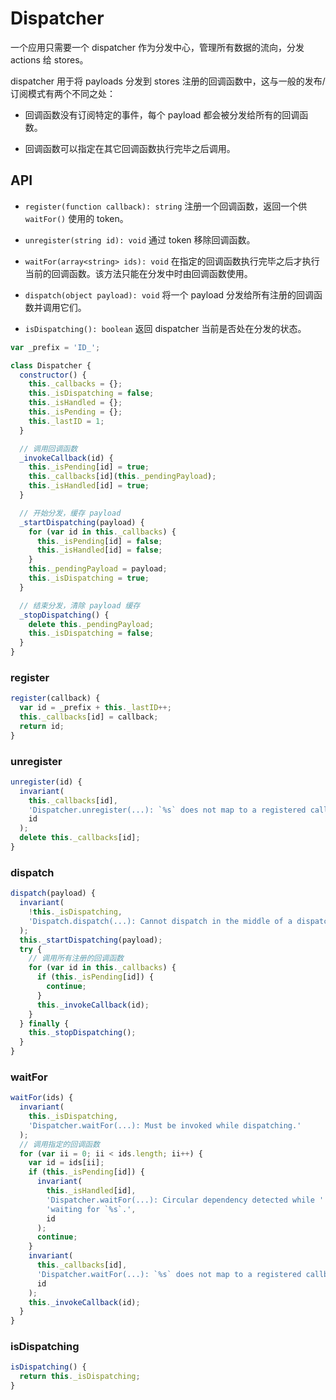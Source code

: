 # Dispatcher

一个应用只需要一个 dispatcher 作为分发中心，管理所有数据的流向，分发 actions 给 stores。

dispatcher 用于将 payloads 分发到 stores 注册的回调函数中，这与一般的发布/订阅模式有两个不同之处：

- 回调函数没有订阅特定的事件，每个 payload 都会被分发给所有的回调函数。

- 回调函数可以指定在其它回调函数执行完毕之后调用。

## API

- `register(function callback): string` 注册一个回调函数，返回一个供 `waitFor()` 使用的 token。

- `unregister(string id): void` 通过 token 移除回调函数。

- `waitFor(array<string> ids): void` 在指定的回调函数执行完毕之后才执行当前的回调函数。该方法只能在分发中时由回调函数使用。

- `dispatch(object payload): void` 将一个 payload 分发给所有注册的回调函数并调用它们。

- `isDispatching(): boolean` 返回 dispatcher 当前是否处在分发的状态。

```js
var _prefix = 'ID_';

class Dispatcher {
  constructor() {
    this._callbacks = {};
    this._isDispatching = false;
    this._isHandled = {};
    this._isPending = {};
    this._lastID = 1;
  }

  // 调用回调函数
  _invokeCallback(id) {
    this._isPending[id] = true;
    this._callbacks[id](this._pendingPayload);
    this._isHandled[id] = true;
  }

  // 开始分发，缓存 payload
  _startDispatching(payload) {
    for (var id in this._callbacks) {
      this._isPending[id] = false;
      this._isHandled[id] = false;
    }
    this._pendingPayload = payload;
    this._isDispatching = true;
  }

  // 结束分发，清除 payload 缓存
  _stopDispatching() {
    delete this._pendingPayload;
    this._isDispatching = false;
  }
}
```

### register

```js
register(callback) {
  var id = _prefix + this._lastID++;
  this._callbacks[id] = callback;
  return id;
}
```

### unregister

```js
unregister(id) {
  invariant(
    this._callbacks[id],
    'Dispatcher.unregister(...): `%s` does not map to a registered callback.',
    id
  );
  delete this._callbacks[id];
}
```

### dispatch

```js
dispatch(payload) {
  invariant(
    !this._isDispatching,
    'Dispatch.dispatch(...): Cannot dispatch in the middle of a dispatch.'
  );
  this._startDispatching(payload);
  try {
    // 调用所有注册的回调函数
    for (var id in this._callbacks) {
      if (this._isPending[id]) {
        continue;
      }
      this._invokeCallback(id);
    }
  } finally {
    this._stopDispatching();
  }
}
```

### waitFor

```js
waitFor(ids) {
  invariant(
    this._isDispatching,
    'Dispatcher.waitFor(...): Must be invoked while dispatching.'
  );
  // 调用指定的回调函数
  for (var ii = 0; ii < ids.length; ii++) {
    var id = ids[ii];
    if (this._isPending[id]) {
      invariant(
        this._isHandled[id],
        'Dispatcher.waitFor(...): Circular dependency detected while ' +
        'waiting for `%s`.',
        id
      );
      continue;
    }
    invariant(
      this._callbacks[id],
      'Dispatcher.waitFor(...): `%s` does not map to a registered callback.',
      id
    );
    this._invokeCallback(id);
  }
}
```

### isDispatching

```js
isDispatching() {
  return this._isDispatching;
}
```
